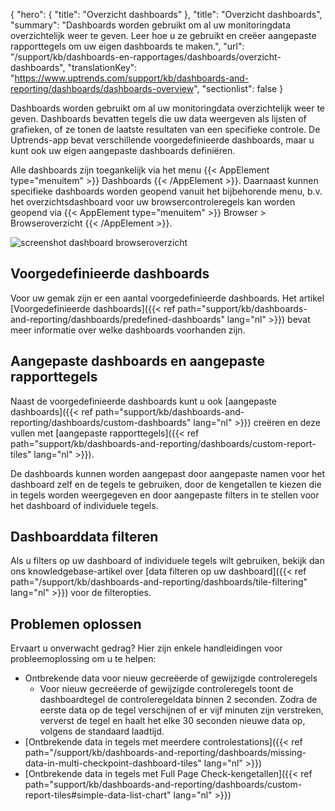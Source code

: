 {
  "hero": {
    "title": "Overzicht dashboards"
  },
  "title": "Overzicht dashboards",
  "summary": "Dashboards worden gebruikt om al uw monitoringdata overzichtelijk weer te geven. Leer hoe u ze gebruikt en creëer aangepaste rapporttegels om uw eigen dashboards te maken.",
  "url": "/support/kb/dashboards-en-rapportages/dashboards/overzicht-dashboards",
  "translationKey": "https://www.uptrends.com/support/kb/dashboards-and-reporting/dashboards/dashboards-overview",
  "sectionlist": false
}

Dashboards worden gebruikt om al uw monitoringdata overzichtelijk weer te geven. Dashboards bevatten tegels die uw data weergeven als lijsten of grafieken, of ze tonen de laatste resultaten van een specifieke controle. De Uptrends-app bevat verschillende voorgedefinieerde dashboards, maar u kunt ook uw eigen aangepaste dashboards definiëren.

Alle dashboards zijn toegankelijk via het menu {{< AppElement type="menuitem" >}} Dashboards {{< /AppElement >}}. Daarnaast kunnen specifieke dashboards worden geopend vanuit het bijbehorende menu, b.v. het overzichtsdashboard voor uw browsercontroleregels kan worden geopend via {{< AppElement type="menuitem" >}} Browser > Browseroverzicht {{< /AppElement >}}.

![screenshot dashboard browseroverzicht](/img/content/scr_dashboard-browser-overview.min.png)

## Voorgedefinieerde dashboards

Voor uw gemak zijn er een aantal voorgedefinieerde dashboards. Het artikel [Voorgedefinieerde dashboards]({{< ref path="support/kb/dashboards-and-reporting/dashboards/predefined-dashboards" lang="nl" >}}) bevat meer informatie over welke dashboards voorhanden zijn.

## Aangepaste dashboards en aangepaste rapporttegels

Naast de voorgedefinieerde dashboards kunt u ook [aangepaste dashboards]({{< ref path="support/kb/dashboards-and-reporting/dashboards/custom-dashboards" lang="nl" >}}) creëren en deze vullen met [aangepaste rapporttegels]({{< ref path="support/kb/dashboards-and-reporting/dashboards/custom-report-tiles" lang="nl" >}}).

De dashboards kunnen worden aangepast door aangepaste namen voor het dashboard zelf en de tegels te gebruiken, door de kengetallen te kiezen die in tegels worden weergegeven en door aangepaste filters in te stellen voor het dashboard of individuele tegels.

## Dashboarddata filteren

Als u filters op uw dashboard of individuele tegels wilt gebruiken, bekijk dan ons knowledgebase-artikel over [data filteren op uw dashboard]({{< ref path="/support/kb/dashboards-and-reporting/dashboards/tile-filtering" lang="nl" >}}) voor de filteropties.

## Problemen oplossen

Ervaart u onverwacht gedrag? Hier zijn enkele handleidingen voor probleemoplossing om u te helpen:

- Ontbrekende data voor nieuw gecreëerde of gewijzigde controleregels
  - Voor nieuw gecreëerde of gewijzigde controleregels toont de dashboardtegel de controleregeldata binnen 2 seconden. Zodra de eerste data op de tegel verschijnen of er vijf minuten zijn verstreken, ververst de tegel en haalt het elke 30 seconden nieuwe data op, volgens de standaard laadtijd.
- [Ontbrekende data in tegels met meerdere controlestations]({{< ref path="/support/kb/dashboards-and-reporting/dashboards/missing-data-in-multi-checkpoint-dashboard-tiles" lang="nl" >}})
- [Ontbrekende data in tegels met Full Page Check-kengetallen]({{< ref path="support/kb/dashboards-and-reporting/dashboards/custom-report-tiles#simple-data-list-chart" lang="nl" >}})
